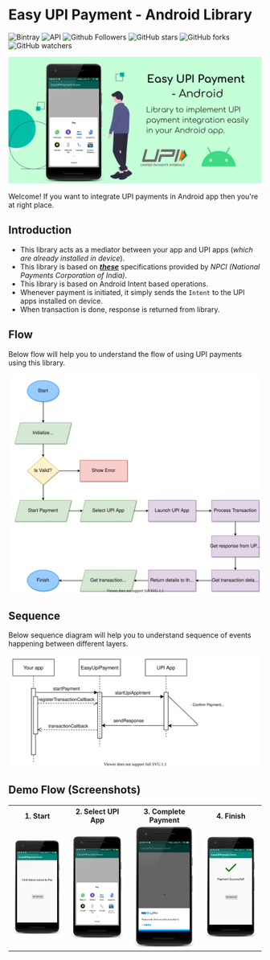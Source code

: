 # Easy UPI Payment - Android Library

![Bintray](https://img.shields.io/bintray/v/patilshreyas/maven/com.shreyaspatil:EasyUpiPayment?style=flat-square)
![API](https://img.shields.io/badge/API-19%2B-brightgreen.svg)
![Github Followers](https://img.shields.io/github/followers/PatilShreyas?label=Follow&style=square)
![GitHub stars](https://img.shields.io/github/stars/PatilShreyas/EasyUpiPayment-Android?style=square)
![GitHub forks](https://img.shields.io/github/forks/PatilShreyas/EasyUpiPayment-Android?style=square)
![GitHub watchers](https://img.shields.io/github/watchers/PatilShreyas/EasyUpiPayment-Android?style=square)

![SocialPreview](https://github.com/PatilShreyas/EasyUpiPayment-Android/raw/master/Screenshots-Demo/GitHub-SocialPreview.png)

Welcome! If you want to integrate UPI payments in Android app then you're at right place.

## Introduction

- This library acts as a mediator between your app and UPI apps (_which are already installed in device_).
- This library is based on [**_these_**](https://www.npci.org.in/sites/default/files/UPI%20Linking%20Specs_ver%201.6.pdf) specifications provided by _NPCI (National Payments Corporation of India)_.
- This library is based on Android Intent based operations.
- Whenever payment is initiated, it simply sends the `Intent` to the UPI apps installed on device.
- When transaction is done, response is returned from library.

## Flow

Below flow will help you to understand the flow of using UPI payments using this library.

![UPI Payment Flow](media/upi-flow.svg)

## Sequence

Below sequence diagram will help you to understand sequence of events happening between different layers.

![UPI Payment Sequence](media/upi-sequence.svg)

## Demo Flow (Screenshots)

<table style="width:100%">
  <tr>
    <th>1. Start</th>
    <th>2. Select UPI App</th> 
    <th>3. Complete Payment</th>
    <th>4. Finish</th>
  </tr>
  <tr>
    <td><img src="https://github.com/PatilShreyas/EasyUpiPayment-Android/raw/master/Screenshots-Demo/EasyUpiPay1.png"/></td>
    <td><img src="https://github.com/PatilShreyas/EasyUpiPayment-Android/raw/master/Screenshots-Demo/EasyUpiPay2.png"/></td> 
    <td><img src="https://github.com/PatilShreyas/EasyUpiPayment-Android/raw/master/Screenshots-Demo/EasyUpiPay3.png"/></td>
    <td><img src="https://github.com/PatilShreyas/EasyUpiPayment-Android/raw/master/Screenshots-Demo/EasyUpiPay4.png"/></td>
  </tr>
</table>
